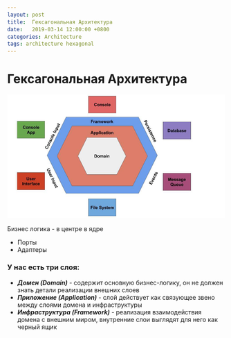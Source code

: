 ```yaml
---
layout: post
title:  Гексагональная Архитектура
date:   2019-03-14 12:00:00 +0800
categories: Architecture
tags: architecture hexagonal
---
```

# Гексагональная Архитектура

![arch-gex](/assets/images/arch-gex.jpeg)

Бизнес логика - в центре в ядре

- Порты 
- Адаптеры

### У нас есть три слоя:
- ***Домен (Domain)*** - содержит основную бизнес-логику, он не должен знать детали реализации внешних слоев
- ***Приложение (Application)*** - слой действует как связующее звено между слоями домена и инфраструктуры
- ***Инфраструктура (Framework)*** - реализация взаимодействия домена с внешним миром, внутренние слои выглядят для него как черный ящик
   
